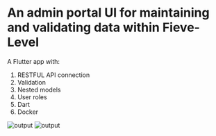 # An admin portal UI for maintaining and validating data within Fieve-Level

A Flutter app with:
1. RESTFUL API connection
2. Validation
3. Nested models
4. User roles
5. Dart
6. Docker

![output](https://user-images.githubusercontent.com/71202372/112101303-a4edc080-8b63-11eb-9712-97a42599a66d.gif)
![output](https://user-images.githubusercontent.com/71202372/112105405-986c6680-8b69-11eb-9c34-b60b4aff17e6.gif)
